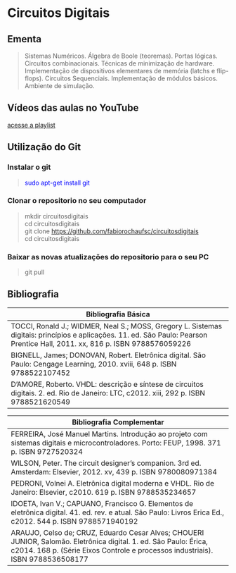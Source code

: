 # **Circuitos Digitais**


## Ementa

> Sistemas Numéricos. Álgebra de Boole (teoremas). Portas lógicas. Circuitos combinacionais. Técnicas de
minimização de hardware. Implementação de dispositivos elementares de memória (latchs e flip-flops). Circuitos
Sequenciais. Implementação de módulos básicos. Ambiente de simulação.

## Vídeos das aulas no YouTube
[acesse a playlist](https://www.youtube.com/playlist?list=PLs3U4Zf5nTPkikCixhpr07Q7Ou5gYU2LH)

## Utilização do Git

### Instalar o git
> <span style="color:blue">sudo apt-get install git</span>


### Clonar o repositorio no seu computador

> mkdir circuitosdigitais <br/>
> cd circuitosdigitais<br/>
> git clone https://github.com/fabiorochaufsc/circuitosdigitais<br/>
> cd circuitosdigitais

### Baixar as novas atualizações do repositorio para o seu PC
>  git pull




## Bibliografia




| Bibliografia Básica                                          |
| ------------------------------------------------------------ |
| TOCCI, Ronald J.; WIDMER, Neal S.; MOSS, Gregory L. Sistemas digitais: princípios e aplicações. 11. ed. São Paulo: Pearson Prentice Hall, 2011. xx, 816 p. ISBN 9788576059226 |
| BIGNELL, James; DONOVAN, Robert. Eletrônica digital. São Paulo: Cengage Learning, 2010. xviii, 648 p. ISBN 9788522107452 |
| D’AMORE, Roberto. VHDL: descrição e síntese de circuitos digitais. 2. ed. Rio de Janeiro: LTC, c2012. xiii, 292 p. ISBN 9788521620549 |


| Bibliografia Complementar                                    |
| ------------------------------------------------------------ |
| FERREIRA, José Manuel Martins. Introdução ao projeto com sistemas digitais e microcontroladores. Porto: FEUP, 1998. 371 p. ISBN 9727520324 |
| WILSON, Peter. The circuit designer’s companion. 3rd ed. Amsterdam: Elsevier, 2012. xv, 439 p. ISBN 9780080971384 |
| PEDRONI, Volnei A. Eletrônica digital moderna e VHDL. Rio de Janeiro: Elsevier, c2010. 619 p. ISBN 9788535234657 |
| IDOETA, Ivan V.; CAPUANO, Francisco G. Elementos de eletrônica digital. 41. ed. rev. e atual. São Paulo: Livros Erica Ed., c2012. 544 p. ISBN 9788571940192 |
| ARAUJO, Celso de; CRUZ, Eduardo Cesar Alves; CHOUERI JUNIOR, Salomão. Eletrônica digital. 1. ed. São Paulo: Érica, c2014. 168 p. (Série Eixos Controle e processos industriais). ISBN 9788536508177 |

